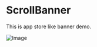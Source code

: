 # ScrollBanner
This is app store like banner demo.

![Image](https://raw.github.com/Darktt/ScrollBanner/master/Images/ScreenShot1.png)